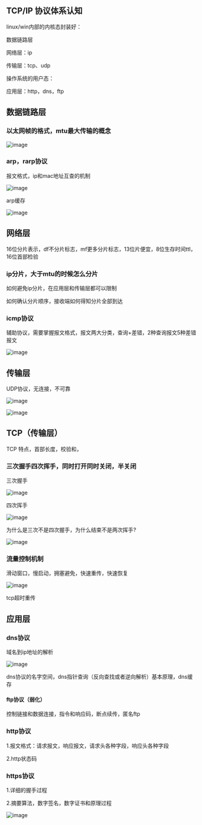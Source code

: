 ## TCP/IP 协议体系认知
linux/win内部的内核态封装好：

数据链路层

网络层：ip

传输层：tcp、udp


操作系统的用户态：

应用层：http，dns，ftp

## 数据链路层

### 以太网帧的格式，mtu最大传输的概念

![image](https://user-images.githubusercontent.com/47411365/129897747-488eca6a-5e5a-4a5a-9300-ae5b1cee24fc.png)


### arp，rarp协议

报文格式，ip和mac地址互查的机制

![image](https://user-images.githubusercontent.com/47411365/129897655-5d895fea-4d57-436d-9c0f-8f9b851330c0.png)


arp缓存

![image](https://user-images.githubusercontent.com/47411365/129897591-97bcce7f-a249-4b54-9513-55929bdea730.png)


## 网络层
16位分片表示，df不分片标志，mf更多分片标志，13位片便宜，8位生存时间ttl，16位首部检验

### ip分片，大于mtu的时候怎么分片
如何避免ip分片，在应用层和传输层都可以限制

如何确认分片顺序，接收端如何得知分片全部到达

### icmp协议
辅助协议，需要掌握报文格式，报文两大分类，查询+差错，2种查询报文5种差错报文

![image](https://user-images.githubusercontent.com/47411365/129942532-8ff20ad1-4cb9-407a-8c39-82fb7df9d51f.png)


## 传输层
UDP协议，无连接，不可靠

![image](https://user-images.githubusercontent.com/47411365/129946064-27f83142-fb6c-411c-b096-3ec1d4ab3429.png)

![image](https://user-images.githubusercontent.com/47411365/129946831-84ca0ea0-e1e5-436c-a5df-a2260a3249a1.png)


## TCP（传输层）
TCP 特点，首部长度，校验和，
### 三次握手四次挥手，同时打开同时关闭，半关闭
三次握手

![image](https://user-images.githubusercontent.com/47411365/129950543-76097d7f-878d-425c-a930-b9d76fe73eee.png)

四次挥手

![image](https://user-images.githubusercontent.com/47411365/129950954-8ad6a3a3-37cd-476f-9c4c-0dd806c648d0.png)


为什么是三次不是四次握手，为什么结束不是两次挥手?

![image](https://user-images.githubusercontent.com/47411365/129946898-cae7d3a1-af05-4eb0-a1b0-f9bd7880cbb6.png)


### 流量控制机制
滑动窗口，慢启动，拥塞避免，快速重传，快速恢复

![image](https://user-images.githubusercontent.com/47411365/129947489-08ecd2b2-0711-46e7-9955-25929629cff1.png)


tcp超时重传

## 应用层

### dns协议
域名到ip地址的解析

![image](https://user-images.githubusercontent.com/47411365/129950269-d163f4dd-6c6a-4100-8951-fd72ade87381.png)


dns协议的名字空间，dns指针查询（反向查找或者逆向解析）基本原理，dns缓存

#### ftp协议（弱化）
控制链接和数据连接，指令和响应码，断点续传，匿名ftp

### http协议
1.报文格式：请求报文，响应报文，请求头各种字段，响应头各种字段

2.http状态码

### https协议
1.详细的握手过程

2.摘要算法，数字签名，数字证书和原理过程

![image](https://user-images.githubusercontent.com/47411365/129951136-7882fb23-f6a4-460b-89d0-6d6ef754e9f4.png)

